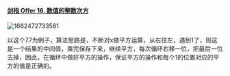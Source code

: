 #### [剑指 Offer 16. 数值的整数次方](https://leetcode.cn/problems/shu-zhi-de-zheng-shu-ci-fang-lcof/)

![1662472733581](C:\Users\nsus\AppData\Roaming\Typora\typora-user-images\1662472733581.png)

以这个77为例子，算法思路是，不断对x做平方运算，从右往左，遇到1了，则这是一个结果的中间值，乘完保存下来，继续平方，每次循环右移一位，把最后一位去掉，因此，在循环中做好平方的操作，保证平方的操作和每个1的位置对应的平方的值是正确的。


